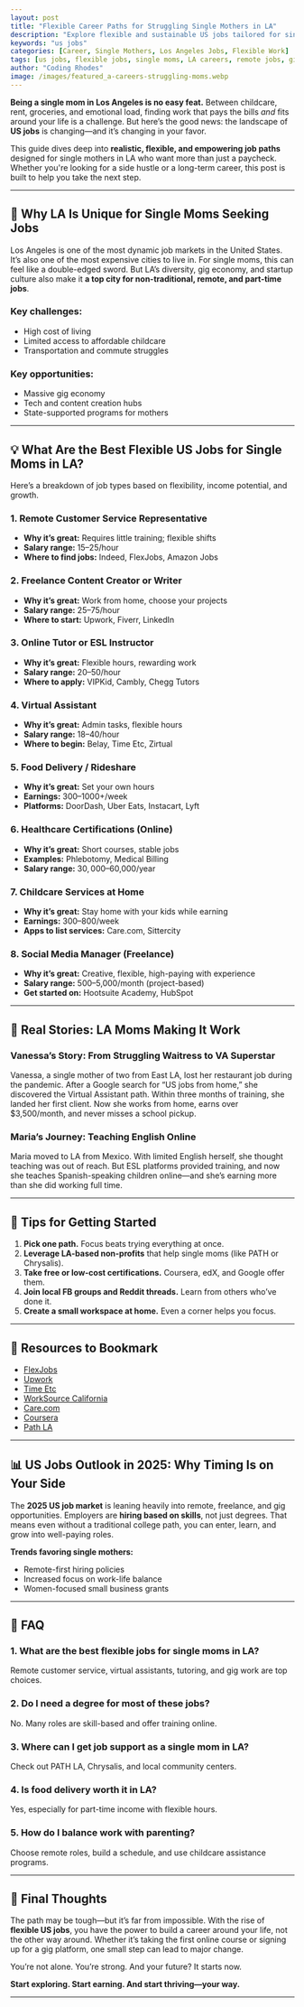 ```yaml
---
layout: post
title: "Flexible Career Paths for Struggling Single Mothers in LA"
description: "Explore flexible and sustainable US jobs tailored for single mothers in Los Angeles looking to rebuild their careers."
keywords: "us jobs"
categories: [Career, Single Mothers, Los Angeles Jobs, Flexible Work]
tags: [us jobs, flexible jobs, single moms, LA careers, remote jobs, gig economy, women empowerment]
author: "Coding Rhodes"
image: /images/featured_a-careers-struggling-moms.webp
---
```


**Being a single mom in Los Angeles is no easy feat.** Between childcare, rent, groceries, and emotional load, finding work that pays the bills *and* fits around your life is a challenge. But here’s the good news: the landscape of **US jobs** is changing—and it’s changing in your favor.

This guide dives deep into **realistic, flexible, and empowering job paths** designed for single mothers in LA who want more than just a paycheck. Whether you're looking for a side hustle or a long-term career, this post is built to help you take the next step.

---

## 🌆 Why LA Is Unique for Single Moms Seeking Jobs

Los Angeles is one of the most dynamic job markets in the United States. It’s also one of the most expensive cities to live in. For single moms, this can feel like a double-edged sword. But LA’s diversity, gig economy, and startup culture also make it **a top city for non-traditional, remote, and part-time jobs**.

### Key challenges:
- High cost of living
- Limited access to affordable childcare
- Transportation and commute struggles

### Key opportunities:
- Massive gig economy
- Tech and content creation hubs
- State-supported programs for mothers

---

## 💡 What Are the Best Flexible US Jobs for Single Moms in LA?

Here’s a breakdown of job types based on flexibility, income potential, and growth.

### 1. **Remote Customer Service Representative**
- **Why it’s great:** Requires little training; flexible shifts
- **Salary range:** $15–$25/hour
- **Where to find jobs:** Indeed, FlexJobs, Amazon Jobs

### 2. **Freelance Content Creator or Writer**
- **Why it’s great:** Work from home, choose your projects
- **Salary range:** $25–$75/hour
- **Where to start:** Upwork, Fiverr, LinkedIn

### 3. **Online Tutor or ESL Instructor**
- **Why it’s great:** Flexible hours, rewarding work
- **Salary range:** $20–$50/hour
- **Where to apply:** VIPKid, Cambly, Chegg Tutors

### 4. **Virtual Assistant**
- **Why it’s great:** Admin tasks, flexible hours
- **Salary range:** $18–$40/hour
- **Where to begin:** Belay, Time Etc, Zirtual

### 5. **Food Delivery / Rideshare**
- **Why it’s great:** Set your own hours
- **Earnings:** $300–$1000+/week
- **Platforms:** DoorDash, Uber Eats, Instacart, Lyft

### 6. **Healthcare Certifications (Online)**
- **Why it’s great:** Short courses, stable jobs
- **Examples:** Phlebotomy, Medical Billing
- **Salary range:** $30,000–$60,000/year

### 7. **Childcare Services at Home**
- **Why it’s great:** Stay home with your kids while earning
- **Earnings:** $300–$800/week
- **Apps to list services:** Care.com, Sittercity

### 8. **Social Media Manager (Freelance)**
- **Why it’s great:** Creative, flexible, high-paying with experience
- **Salary range:** $500–$5,000/month (project-based)
- **Get started on:** Hootsuite Academy, HubSpot

---

## 🏡 Real Stories: LA Moms Making It Work

### **Vanessa’s Story: From Struggling Waitress to VA Superstar**

Vanessa, a single mother of two from East LA, lost her restaurant job during the pandemic. After a Google search for “US jobs from home,” she discovered the Virtual Assistant path. Within three months of training, she landed her first client. Now she works from home, earns over $3,500/month, and never misses a school pickup.

### **Maria’s Journey: Teaching English Online**

Maria moved to LA from Mexico. With limited English herself, she thought teaching was out of reach. But ESL platforms provided training, and now she teaches Spanish-speaking children online—and she’s earning more than she did working full time.

---

## 🧭 Tips for Getting Started

1. **Pick one path.** Focus beats trying everything at once.
2. **Leverage LA-based non-profits** that help single moms (like PATH or Chrysalis).
3. **Take free or low-cost certifications.** Coursera, edX, and Google offer them.
4. **Join local FB groups and Reddit threads.** Learn from others who’ve done it.
5. **Create a small workspace at home.** Even a corner helps you focus.

---

## 📱 Resources to Bookmark

- [FlexJobs](https://www.flexjobs.com)
- [Upwork](https://www.upwork.com)
- [Time Etc](https://www.timeetc.com)
- [WorkSource California](https://www.edd.ca.gov)
- [Care.com](https://www.care.com)
- [Coursera](https://www.coursera.org)
- [Path LA](https://epath.org)

---

## 📊 US Jobs Outlook in 2025: Why Timing Is on Your Side

The **2025 US job market** is leaning heavily into remote, freelance, and gig opportunities. Employers are **hiring based on skills**, not just degrees. That means even without a traditional college path, you can enter, learn, and grow into well-paying roles.

**Trends favoring single mothers:**
- Remote-first hiring policies
- Increased focus on work-life balance
- Women-focused small business grants

---

## 💬 FAQ

### 1. What are the best flexible jobs for single moms in LA?
Remote customer service, virtual assistants, tutoring, and gig work are top choices.

### 2. Do I need a degree for most of these jobs?
No. Many roles are skill-based and offer training online.

### 3. Where can I get job support as a single mom in LA?
Check out PATH LA, Chrysalis, and local community centers.

### 4. Is food delivery worth it in LA?
Yes, especially for part-time income with flexible hours.

### 5. How do I balance work with parenting?
Choose remote roles, build a schedule, and use childcare assistance programs.

---

## 🏁 Final Thoughts

The path may be tough—but it’s far from impossible. With the rise of **flexible US jobs**, you have the power to build a career around your life, not the other way around. Whether it’s taking the first online course or signing up for a gig platform, one small step can lead to major change.

You’re not alone. You’re strong. And your future? It starts now.

**Start exploring. Start earning. And start thriving—your way.**

---

